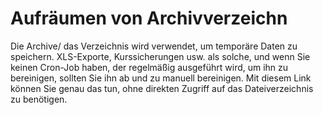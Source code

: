 # Aufräumen von Archivverzeichn

Die Archive/ das Verzeichnis wird verwendet, um temporäre Daten zu speichern. XLS-Exporte, Kurssicherungen usw. als solche, und wenn Sie keinen Cron-Job haben, der regelmäßig ausgeführt wird, um ihn zu bereinigen, sollten Sie ihn ab und zu manuell bereinigen. Mit diesem Link können Sie genau das tun, ohne direkten Zugriff auf das Dateiverzeichnis zu benötigen.

